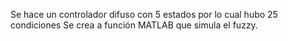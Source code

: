 Se hace un controlador difuso con 5 estados por lo cual hubo 25 condiciones
Se crea a función MATLAB que simula el fuzzy.
